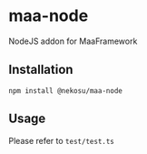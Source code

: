 # maa-node

NodeJS addon for MaaFramework

## Installation

```shell
npm install @nekosu/maa-node
```

## Usage

Please refer to `test/test.ts`
